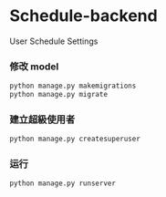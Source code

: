 # Schedule-backend


User
Schedule
Settings

### 修改 model
```bash
python manage.py makemigrations
python manage.py migrate
```

### 建立超級使用者
```bash
python manage.py createsuperuser
```

### 运行
```bash
python manage.py runserver
```